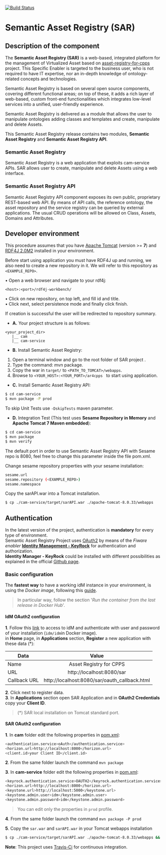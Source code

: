 [![Build Status](https://travis-ci.org/BEinCPPS/asset-registry-for-cpps.svg?branch=master)](https://travis-ci.org/BEinCPPS/asset-registry-for-cpps)

# Semantic Asset Registry (SAR)

## Description of the component

The **Semantic Asset Registry (SAR)** is a web-based, integrated platform for the management of Virtualized Asset based on [asset-registry-for-cpps](https://github.com/BEinCPPS/asset-registry-for-cpps) project. This Specific Enabler is targeted to the business user, who is not required to have IT expertise, nor an in-depth knowledge of ontology-related concepts and technologies.

Semantic Asset Registry is based on several open source components, covering different functional areas; on top of these, it adds a rich layer of web-based, custom front-end functionalities which integrates low-level services into a unified, user-friendly experience.

Semantic Asset Registry is delivered as a module that allows the user to manipulate ontologies adding classes and templates and create, manipulate and delete Assets.


This Semantic Asset Registry release contains two modules, **Semantic Asset Registry** and **Semantic Asset Registry API**.
 
### Semantic Asset Registry

Semantic Asset Registry is a web application that exploits cam-service APIs. SAR allows user to create, manipulate and delete Assets using a web interface.

### Semantic Asset Registry API

Semantic Asset Registry API component exposes its own public, proprietary REST-based web API. By means of API calls, the reference ontology, the asset repository and the service registry can be queried by external applications. The usual CRUD operations will be allowed on Class, Assets, Domains and Attributes.
	
## Developer environment

This procedure assumes that you have [Apache Tomcat](https://tomcat.apache.org/download-80.cgi) (version >= **7**)
and [RDF4J 2.0M2](http://rdf4j.org/download/) installed in your environment.

Before start using application you must have RDF4J up and running, we also need to create a new repository in it. 
We will refer to this repository as ```<EXAMPLE_REPO>```.

• Open a web browser and navigate to your rdf4j:
 ```
 <host>:<port>/rdf4j-workbench/
 ```

• Click on new repository, on top left, and fill id and title.<br/>
• Click next, select persistence mode and finally click finish.<br/>

If creation is successful the user will be redirected to repository summary.


+ **A.** Your project structure is as follows: <br/>

```
<your_project_dir>
   |__ cam
   |__ cam-service
```

+ **B.** Install Semantic Asset Registry: <br/>

1.	Open a terminal window and go to the root folder of SAR project .
2.	Type the command: mvn package.
3.	Copy the war in ```target/``` to ```<PATH_TO_TOMCAT>/webapps```.
4.	Browse to ```<YOUR_HOST>:<YOUR_PORT>/ar4cpps ``` to start using application.

+ **C.** Install Semantic Asset Registry API:<br/>
```bash
$ cd cam-service
$ mvn package -P prod
```

To skip Unit Tests use ``-DskipTests`` maven parameter.

+ **D.** Integration Test (This test uses **Sesame Repository in Memory** and **Apache Tomcat 7 Maven embedded**):

```bash
$ cd cam-service
$ mvn package
$ mvn verify 
```

The default port in order to use Semantic Asset Registry API with Sesame repo is 8080, feel free to change this parameter inside the file pom.xml.

Change sesame repository properties with your sesame installation: 

```bash
sesame.url
sesame.repository (<EXAMPLE_REPO>)
sesame.namespace
```

Copy the sarAPI.war into a Tomcat installation.

```bash
$ cp ./cam-service/target/sarAPI.war ./apache-tomcat-8.0.33/webapps
```

## Authentication
In the latest version of the project, authentication is **mandatory** for every type of environment.<br/>
Semantic Asset Registry Project uses [OAuth2](https://oauth.net/2/) by means of the *Fiware enabler* **[Identity Management - KeyRock](https://catalogue.fiware.org/enablers/identity-management-keyrock)** for authentication and authorization.<br/>
**Identity Manager - KeyRock** could be installed with different possibilities as explained in the official [Github page](https://github.com/ging/fiware-idm). <br/>

### Basic configuration
The **fastest way** to have a working idM instance in your environment, is using the *Docker image*, following this [guide](https://github.com/ging/fiware-idm/blob/master/extras/docker/README.md).
>In particular way, follow the section '*Run the container from the last release in Docker Hub*'.

#### IdM OAuth2 configuration
**1**. Follow this [link](http://localhost:8000) to access to idM and authenticate with user and password of your installation (`idm/idm`in Docker image).<br/>
in **Home** page, in **Applications** section, **Register** a new application with these data (*):

| Data        | Value                                           | 
| ------------- |:---------------------------------------------:| 
| Name		| Asset Registry for CPPS 	                | 
| URL           | http://localhost:8080/sar                     | 
| Callback URL  | http://localhost:8080/sar/oauth_callback.html |

**2**. Click next to register data.<br/>
**3**. In **Applications** section open SAR Application and in **OAuth2 Credentials** copy your **Client ID**.
>(*) SAR local installation on Tomcat standard port.

#### SAR OAuth2 configuration
**1**. In **cam** folder edit the following properties in [pom.xml](https://github.com/is3labengrd/semantic-asset-registry/blob/master/cam/pom.xml):

```bash
<authentication.service>oAuth</authentication.service>
<horizon.url>http://localhost:8000</horizon.url>
<client.id>your Client ID</client.id>
```
**2**. From the same folder launch the command `mvn package`

**3**. In **cam-service** folder edit the following properties in [pom.xml](https://github.com/is3labengrd/semantic-asset-registry/blob/master/cam-service/pom.xml):
 
```bash
<keyrock.authentication.service>OAUTH2</keyrock.authentication.service>
<horizon.url>http://localhost:8000</horizon.url>
<keystone.url>http://localhost:5000</keystone.url>
<keystone.admin.user>idm</keystone.admin.user>
<keystone.admin.password>idm</keystone.admin.password> 
```
>You can edit only the properties in `prod` profile.

**4**. From the same folder launch the command `mvn package -P prod`

**5**. Copy the `sar.war` and `sarAPI.war` in your Tomcat webapps installation
```bash
$ cp ./cam-service/target/sarAPI.war ./apache-tomcat-8.0.33/webapps && ./cam/target/sar.war ./apache-tomcat-8.0.33/webapps
```


**Note**: This project uses [Travis-Ci](https://travis-ci.org/) for continuous integration.
